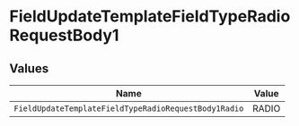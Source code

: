 # FieldUpdateTemplateFieldTypeRadioRequestBody1


## Values

| Name                                                 | Value                                                |
| ---------------------------------------------------- | ---------------------------------------------------- |
| `FieldUpdateTemplateFieldTypeRadioRequestBody1Radio` | RADIO                                                |
